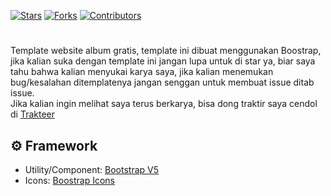 [![Stars](https://img.shields.io/github/stars/lendradx/web-album?label=Stars&logo=github)](https://github.com/lendradx/web-album)
[![Forks](https://img.shields.io/github/forks/lendrad/web-album?label=Forks&logo=github)](https://github.com/lendradx/web-album)
[![Contributors](https://img.shields.io/github/contributors/lendradx/web-album?label=Contributors&logo=github)](https://github.com/lendradx/web-album)

#

Template website album gratis, template ini dibuat menggunakan Boostrap, jika kalian suka dengan template ini jangan lupa untuk di star ya, biar saya tahu bahwa kalian menyukai karya saya, jika kalian menemukan bug/kesalahan ditemplatenya jangan senggan untuk membuat issue ditab issue.\
Jika kalian ingin melihat saya terus berkarya, bisa dong traktir saya cendol di [Trakteer](https://trakteer.id/lendradx/tip)

## ⚙️ Framework

- Utility/Component: [Bootstrap V5](https://getbootstrap.com/)
- Icons: [Boostrap Icons](https://icons.getbootstrap.com/)


<!-- Unused lines -->
<!-- [![Size](https://img.shields.io/github/repo-size/lendradx/web-album?label=Size&logo=github)](https://github.com/lendradx/web-album) -->